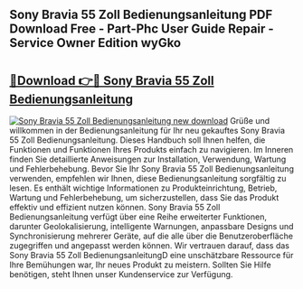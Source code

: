 ## Sony Bravia 55 Zoll Bedienungsanleitung PDF Download Free - Part-Phc User Guide Repair - Service Owner Edition wyGko

# <h2><a href="http://df0tsgm.blite.top/?on=Sony+Bravia+55+Zoll+Bedienungsanleitung">🔗Download 👉🔴 Sony Bravia 55 Zoll Bedienungsanleitung</a></h2>

[![Sony Bravia 55 Zoll Bedienungsanleitung new download](https://i.imgur.com/lujVjoI.png)](http://df0tsgm.blite.top/?on=Sony+Bravia+55+Zoll+Bedienungsanleitung)
Grüße und willkommen in der Bedienungsanleitung für Ihr neu gekauftes Sony Bravia 55 Zoll Bedienungsanleitung. Dieses Handbuch soll Ihnen helfen, die Funktionen und Funktionen Ihres Produkts einfach zu navigieren. Im Inneren finden Sie detaillierte Anweisungen zur Installation, Verwendung, Wartung und Fehlerbehebung. Bevor Sie Ihr Sony Bravia 55 Zoll Bedienungsanleitung verwenden, empfehlen wir Ihnen, diese Bedienungsanleitung sorgfältig zu lesen. Es enthält wichtige Informationen zu Produkteinrichtung, Betrieb, Wartung und Fehlerbehebung, um sicherzustellen, dass Sie das Produkt effektiv und effizient nutzen können. Sony Bravia 55 Zoll Bedienungsanleitung verfügt über eine Reihe erweiterter Funktionen, darunter Geolokalisierung, intelligente Warnungen, anpassbare Designs und Synchronisierung mehrerer Geräte, auf die alle über die Benutzeroberfläche zugegriffen und angepasst werden können. Wir vertrauen darauf, dass das Sony Bravia 55 Zoll BedienungsanleitungD eine unschätzbare Ressource für Ihre Bemühungen war, Ihr neues Produkt zu meistern. Sollten Sie Hilfe benötigen, steht Ihnen unser Kundenservice zur Verfügung.
